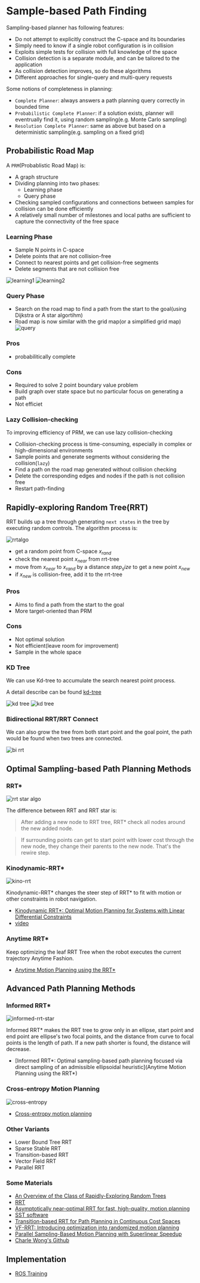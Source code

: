# Sample-based Path Finding

Sampling-based planner has following features:

- Do not attempt to explicitly construct the C-space and its boundaries
- Simply need to know if a single robot configuration is in collision
- Exploits simple tests for collision with full knowledge of the space
- Collision detection is a separate module, and can be tailored to the application
- As collision detection improves, so do these algorithms
- Different approaches for single-query and multi-query requests

Some notions of completeness in planning:

- `Complete Planner`: always answers a path planning query correctly in bounded time
- `Probabilistic Complete Planner`: if a solution exists, planner will eventrually find it, using random sampling(e.g. Monte Carlo sampling)
- `Resolution Complete Planner`: same as above but based on a deterministic sampling(e.g. sampling on a fixed grid)

## Probabilistic Road Map

A `PRM`(Probablistic Road Map) is:

- A graph structure
- Dividing planning into two phases:
    - Learning phase
    - Query phase
- Checking sampled configurations and connections between samples for collision can be done efficiently
- A relatively small number of milestones and local paths are sufficient to capture the connectivity of the free space

### Learning Phase

- Sample N points in C-space
- Delete points that are not collision-free
- Connect to nearest points and get collision-free segments
- Delete segments that are not collision free

![learning1](images/sample/learning_phase1.png)
![learning2](images/sample/learning_phase2.png)

### Query Phase
- Search on the road map to find a path from the start to the goal(using Dijkstra or A star algortihm)
- Road map is now similar with the grid map(or a simplified grid map)
![query](images/sample/query_phase.png)

### Pros
- probabilitically complete

### Cons
- Required to solve 2 point boundary value problem
- Build graph over state space but no particular focus on generating a path
- Not efficiet

### Lazy Collision-checking

To improving efficiency of PRM, we can use lazy collision-checking

- Collision-checking process is time-consuming, especially in complex or high-dimensional environments
- Sample points and generate segments without considering the collision(`lazy`)
- Find a path on the road map generated without collision checking
- Delete the corresponding edges and nodes if the path is not collision free
- Restart path-finding

## Rapidly-exploring Random Tree(RRT)

RRT builds up a tree through generating `next states` in the tree by executing random controls.
The algorithm process is:

![rrtalgo](images/sample/rrt_algorithm.png)

- get a random point from C-space $x_{rand}$
- check the nearest point $x_{near}$ from rrt-tree 
- move from $x_{near}$ to $x_{rand}$ by a distance $step_size$ to get a new point $x_{new}$
- if $x_{new}$ is collision-free, add it to the rrt-tree

### Pros

- Aims to find a path from the start to the goal
- More target-oriented than PRM

### Cons

- Not optimal solution
- Not efficient(leave room for improvement)
- Sample in the whole space

### KD Tree

We can use Kd-tree to accumulate the search nearest point process.

A detail describe can be found [kd-tree](https://blog.csdn.net/junshen1314/article/details/51121582)

![kd tree](images/sample/kdtree1.png)
![kd tree](images/sample/kdtree2.png)

### Bidirectional RRT/RRT Connect

We can also grow the tree from both start point and the goal point, the path would be found when two trees are connected.

![bi rrt](images/sample/bi_rrt.png)

## Optimal Sampling-based Path Planning Methods

### RRT*

![rrt star algo](images/sample/rrt_star_algo.png)

The difference between RRT and RRT star is:

> After adding a new node to RRT tree, RRT\* check all nodes around the new added node.

> If surrounding points can get to start point with lower cost through the new node, they change their parents to the new node. That's the rewire step.

### Kinodynamic-RRT*

![kino-rrt](images/sample/kino-rrt.png)

Kinodynamic-RRT\* changes the steer step of RRT\* to fit with motion or other constraints in robot navigation.

- [Kinodynamic RRT\*: Optimal Motion Planning for Systems with Linear Differential Constraints](https://arxiv.org/pdf/1205.5088.pdf)
- [video](https://www.youtube.com/watch?v=RB3g_GP0-dU)

### Anytime RRT\*

Keep optimizing the leaf RRT Tree when the robot executes the current trajectory Anytime Fashion.

- [Anytime Motion Planning using the RRT\*](https://ieeexplore.ieee.org/stamp/stamp.jsp?tp=&arnumber=5980479)

## Advanced Path Planning Methods

### Informed RRT\*

![informed-rrt-star](images/sample/informed-rrt-star.png)

Informed RRT\* makes the RRT tree to grow only in an ellipse, start point and end point are ellipse's two focal points, and the distance from curve to focal points is the length of path. If a new path shorter is found, the distance will decrease. 

- [Informed RRT\*: Optimal sampling-based path planning focused via direct sampling of an admissible ellipsoidal heuristic](Anytime Motion Planning using the RRT*)

### Cross-entropy Motion Planning

![cross-entropy](images/sample/cross-entropy-rrt-star.png)

- [Cross-entropy motion planning](www.roboticsproceedings.org/rss07/p22.pdf)

### Other Variants

- Lower Bound Tree RRT
- Sparse Stable RRT
- Transition-based RRT
- Vector Field RRT
- Parallel RRT

### Some Materials

- [An Overview of the Class of Rapidly-Exploring Random Trees](https://dspace.library.uu.nl/bitstream/handle/1874/367745/ICML.pdf?sequence=2&isAllowed=y)
- [RRT](http://lavalle.pl/rrt/)
- [Asymptotically near-optimal RRT for fast, high-quality, motion planning](https://arxiv.org/pdf/1308.0189.pdf)
- [SST software](http://pracsyslab.org/sst_software)
- [Transition-based RRT for Path Planning in Continuous Cost Spaces](homepages.laas.fr/jcortes/Papers/jaillet_aaaiWS08.pdf)
- [VF-RRT: Introducing optimization into randomized motion planning](https://ieeexplore.ieee.org/document/6606360)
- [Parallel Sampling-Based Motion Planning with Superlinear Speedup](https://robotics.cs.unc.edu/publications/Ichnowski2012_IROS.pdf)
- [Charle Wong's Github](https://github.com/zychaoqun)

## Implementation

- [ROS Training](https://industrial-training-master.readthedocs.io/en/melodic/_source/session4/Motion-Planning-CPP.html)
